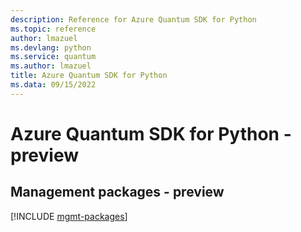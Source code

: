 ```yaml
---
description: Reference for Azure Quantum SDK for Python
ms.topic: reference
author: lmazuel
ms.devlang: python
ms.service: quantum
ms.author: lmazuel
title: Azure Quantum SDK for Python
ms.data: 09/15/2022
---
```

# Azure Quantum SDK for Python - preview

## Management packages - preview
[!INCLUDE [mgmt-packages](quantum-mgmt-index.md)]